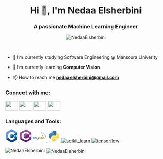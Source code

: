 <h1 align="center">Hi 👋, I'm Nedaa Elsherbini</h1>
<h3 align="center">A passionate Machine Learning Engineer</h3>

<p align="center"> <img src="https://komarev.com/ghpvc/?username=NedaaElsherbini&label=Profile%20views&color=0e75b6&style=flat" alt="NedaaElsherbini" /> </p>

<br>

- 🔭 I’m currently studying Software Engineering @ Mansoura Univerity 

- 🌱 I’m currently learning **Computer Vision**

- 📫 How to reach me **nedaaelsherbini@gmail.com**

  
<h3 align="left">Connect with me:</h3>
<p align="left">
<a href="https://www.linkedin.com/in/nedaa-elsherbini/" target="blank"><img align="center" src="https://raw.githubusercontent.com/rahuldkjain/github-profile-readme-generator/master/src/images/icons/Social/linked-in-alt.svg" height="30" width="40" /></a>
<a href="https://www.facebook.com/profile.php?id=100073343612928" target="blank"><img align="center" src="https://raw.githubusercontent.com/rahuldkjain/github-profile-readme-generator/master/src/images/icons/Social/facebook.svg" height="30" width="40" /></a>
<a href="https://www.kaggle.com/nedaaelsherbini" target="blank"><img align="center" src="https://raw.githubusercontent.com/rahuldkjain/github-profile-readme-generator/master/src/images/icons/Social/kaggle.svg"  height="30" width="40" /></a>
<a href="https://codeforces.com/profile/Nedaa_a" target="blank"><img align="center" src="https://raw.githubusercontent.com/rahuldkjain/github-profile-readme-generator/master/src/images/icons/Social/codeforces.svg" height="30" width="40" /></a>
</p>

<h3 align="left">Languages and Tools:</h3>
<p align="left"> <a href="https://www.w3schools.com/cpp/" target="_blank" rel="noreferrer"> <img src="https://raw.githubusercontent.com/devicons/devicon/master/icons/cplusplus/cplusplus-original.svg" alt="cplusplus" width="40" height="40"/> </a> 
<a href="https://www.w3schools.com/cs/" target="_blank" rel="noreferrer"> <img src="https://raw.githubusercontent.com/devicons/devicon/master/icons/csharp/csharp-original.svg" alt="csharp" width="40" height="40"/> </a> 
<a href="https://www.mysql.com/" target="_blank" rel="noreferrer"> <img src="https://raw.githubusercontent.com/devicons/devicon/master/icons/mysql/mysql-original-wordmark.svg" alt="mysql" width="40" height="40"/> <a href="https://www.python.org" target="_blank" rel="noreferrer"> <img src="https://raw.githubusercontent.com/devicons/devicon/master/icons/python/python-original.svg" alt="python" width="40" height="40"/> </a> 
 <a href="https://scikit-learn.org/" target="_blank" rel="noreferrer"> <img src="https://upload.wikimedia.org/wikipedia/commons/0/05/Scikit_learn_logo_small.svg" alt="scikit_learn" width="40" height="40"/> </a>  <a href="https://www.tensorflow.org" target="_blank" rel="noreferrer"> <img src="https://www.vectorlogo.zone/logos/tensorflow/tensorflow-icon.svg" alt="tensorflow" width="40" height="40"/> </a> </p>


<p><img align="left" src="https://github-readme-stats.vercel.app/api/top-langs?username=NedaaElsherbini&show_icons=true&locale=en&layout=compact" alt="NedaaElsherbini" /></p>

<p>&nbsp;<img align="center" src="https://github-readme-stats.vercel.app/api?username=NedaaElsherbini&show_icons=true&locale=en" alt="NedaaElsherbini" /></p>

